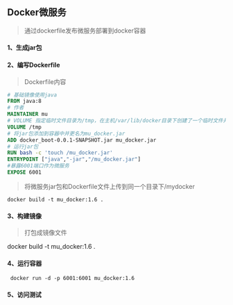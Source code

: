 ## Docker微服务

> 通过dockerfile发布微服务部署到docker容器

#### 1、生成jar包

#### 2、编写Dockerfile

> Dockerfile内容

```dockerfile
# 基础镜像使用java
FROM java:8
# 作者
MAINTAINER mu
# VOLUME 指定临时文件目录为/tmp，在主机/var/lib/docker目录下创建了一个临时文件并链接到容器的/tmp
VOLUME /tmp
# 将jar包添加到容器中并更名为mu_docker.jar
ADD docker_boot-0.0.1-SNAPSHOT.jar mu_docker.jar
# 运行jar包
RUN bash -c 'touch /mu_docker.jar'
ENTRYPOINT ["java","-jar","/mu_docker.jar"]
#暴露6001端口作为微服务
EXPOSE 6001
```

> 将微服务jar包和Dockerfile文件上传到同一个目录下/mydocker

```shell
docker build -t mu_docker:1.6 .
```

#### 3、构建镜像

> 打包成镜像文件

docker build -t mu_docker:1.6 .

#### 4、运行容器

```shell
 docker run -d -p 6001:6001 mu_docker:1.6
```

#### 5、访问测试
